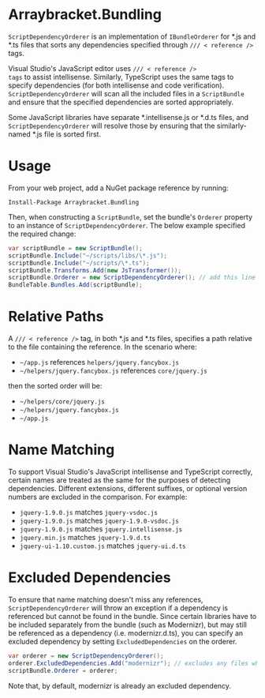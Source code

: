 Arraybracket.Bundling
=====================

<code>ScriptDependencyOrderer</code> is an implementation of <code>IBundleOrderer</code> for *.js and *.ts files that sorts any dependencies specified through <code>/// &lt; reference /></code> tags.

Visual Studio's JavaScript editor uses <code>/// &lt; reference /> tags</code> to assist intellisense. Similarly, TypeScript uses the same tags to specify dependencies (for both intellisense and code verification). <code>ScriptDependencyOrderer</code> will scan all the included files in a <code>ScriptBundle</code> and ensure that the specified dependencies are sorted appropriately.

Some JavaScript libraries have separate *.intellisense.js or *.d.ts files, and <code>ScriptDependencyOrderer</code> will resolve those by ensuring that the similarly-named *.js file is sorted first.

Usage
=====

From your web project, add a NuGet package reference by running:

```
Install-Package Arraybracket.Bundling
```

Then, when constructing a <code>ScriptBundle</code>, set the bundle's <code>Orderer</code> property to an instance of <code>ScriptDependencyOrderer</code>. The below example specified the required change:

```csharp
var scriptBundle = new ScriptBundle();
scriptBundle.Include("~/scripts/libs/\*.js");
scriptBundle.Include("~/scripts/\*.ts");
scriptBundle.Transforms.Add(new JsTransformer());
scriptBundle.Orderer = new ScriptDependencyOrderer(); // add this line
BundleTable.Bundles.Add(scriptBundle);
```

Relative Paths
==============

A <code>/// &lt; reference /></code> tag, in both *.js and *.ts files, specifies a path relative to the file containing the reference. In the scenario where:

* <code>~/app.js</code> references <code>helpers/jquery.fancybox.js</code>
* <code>~/helpers/jquery.fancybox.js</code> references <code>core/jquery.js</code>

then the sorted order will be:

* <code>~/helpers/core/jquery.js</code>
* <code>~/helpers/jquery.fancybox.js</code>
* <code>~/app.js</code>

Name Matching
=============

To support Visual Studio's JavaScript intellisense and TypeScript correctly, certain names are treated as the same for the purposes of detecting dependencies. Different extensions, different suffixes, or optional version numbers are excluded in the comparison. For example:

* <code>jquery-1.9.0.js</code> matches <code>jquery-vsdoc.js</code>
* <code>jquery-1.9.0.js</code> matches <code>jquery-1.9.0-vsdoc.js</code>
* <code>jquery-1.9.0.js</code> matches <code>jquery.intellisense.js</code>
* <code>jquery.min.js</code> matches <code>jquery-1.9.d.ts</code>
* <code>jquery-ui-1.10.custom.js</code> matches <code>jquery-ui.d.ts</code>

Excluded Dependencies
=====================

To ensure that name matching doesn't miss any references, <code>ScriptDependencyOrderer</code> will throw an exception if a dependency is referenced but cannot be found in the bundle. Since certain libraries have to be included separately from the bundle (such as Modernizr), but may still be referenced as a dependency (i.e. modernizr.d.ts), you can specify an excluded dependency by setting <code>ExcludedDependencies</code> on the orderer.

```csharp
var orderer = new ScriptDependencyOrderer();
orderer.ExcludedDependencies.Add("modernizr"); // excludes any files whose file name starts with "modernizr"
scriptBundle.Orderer = orderer;
```

Note that, by default, modernizr is already an excluded dependency.
